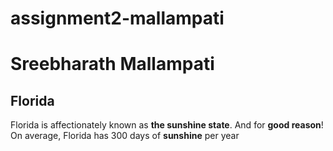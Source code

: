 # assignment2-mallampati
# Sreebharath Mallampati
## Florida

Florida is affectionately known as **the sunshine state**. And for **good reason**! On average, Florida has 300 days of **sunshine** per year
